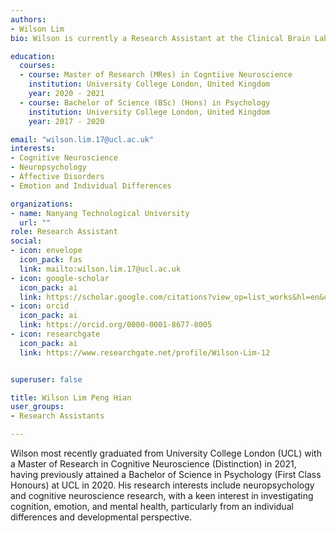 ```yaml
---
authors:
- Wilson Lim
bio: Wilson is currently a Research Assistant at the Clinical Brain Lab. 

education:
  courses:
  - course: Master of Research (MRes) in Cogntiive Neuroscience
    institution: University College London, United Kingdom
    year: 2020 - 2021
  - course: Bachelor of Science (BSc) (Hons) in Psychology
    institution: University College London, United Kingdom
    year: 2017 - 2020

email: "wilson.lim.17@ucl.ac.uk"
interests:
- Cognitive Neuroscience
- Neuropsychology
- Affective Disorders
- Emotion and Individual Differences

organizations:
- name: Nanyang Technological University
  url: ""
role: Research Assistant
social:
- icon: envelope
  icon_pack: fas
  link: mailto:wilson.lim.17@ucl.ac.uk
- icon: google-scholar
  icon_pack: ai
  link: https://scholar.google.com/citations?view_op=list_works&hl=en&user=qKbexJIAAAAJ
- icon: orcid
  icon_pack: ai
  link: https://orcid.org/0000-0001-8677-8005
- icon: researchgate
  icon_pack: ai
  link: https://www.researchgate.net/profile/Wilson-Lim-12


superuser: false

title: Wilson Lim Peng Hian
user_groups:
- Research Assistants

---
```


Wilson most recently graduated from University College London (UCL) with a Master of Research in Cognitive Neuroscience (Distinction) in 2021, having previously attained a Bachelor of Science in Psychology (First Class Honours) at UCL in 2020. His research interests include neuropsychology and cognitive neuroscience research, with a keen interest in investigating cognition, emotion, and mental health, particularly from an individual differences and developmental perspective. 

